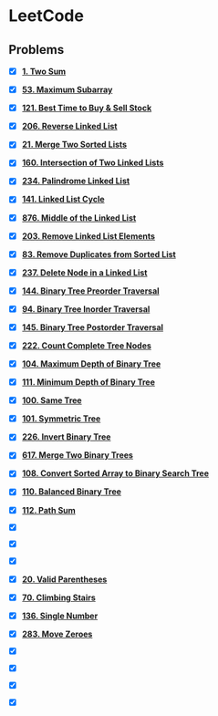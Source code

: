 # LeetCode

## Problems

- [x] **[1. Two Sum](https://leetcode.com/problems/two-sum/)**
- [x] **[53. Maximum Subarray](https://leetcode.com/problems/maximum-subarray/description/)**
- [x] **[121. Best Time to Buy & Sell Stock](https://leetcode.com/problems/best-time-to-buy-and-sell-stock/description/)**
- [x] **[206. Reverse Linked List](https://leetcode.com/problems/reverse-linked-list/description/)**
- [x] **[21. Merge Two Sorted Lists](https://leetcode.com/problems/merge-two-sorted-lists/description/)**
- [x] **[160. Intersection of Two Linked Lists](https://leetcode.com/problems/intersection-of-two-linked-lists/description/)**
- [x] **[234. Palindrome Linked List](https://leetcode.com/problems/palindrome-linked-list/description/)**
- [x] **[141. Linked List Cycle](https://leetcode.com/problems/linked-list-cycle/description/)**
- [x] **[876. Middle of the Linked List](https://leetcode.com/problems/middle-of-the-linked-list/description/)**
- [x] **[203. Remove Linked List Elements](https://leetcode.com/problems/remove-linked-list-elements/description/)**
- [x] **[83. Remove Duplicates from Sorted List](https://leetcode.com/problems/remove-duplicates-from-sorted-list/description/)**
- [x] **[237. Delete Node in a Linked List](https://leetcode.com/problems/delete-node-in-a-linked-list/description/)**
- [x] **[144. Binary Tree Preorder Traversal](https://leetcode.com/problems/binary-tree-preorder-traversal/description/)**
- [x] **[94. Binary Tree Inorder Traversal](https://leetcode.com/problems/binary-tree-inorder-traversal/description/)**
- [x] **[145. Binary Tree Postorder Traversal](https://leetcode.com/problems/binary-tree-postorder-traversal/description/)**
- [x] **[222. Count Complete Tree Nodes](https://leetcode.com/problems/count-complete-tree-nodes/description/)**
- [x] **[104. Maximum Depth of Binary Tree](https://leetcode.com/problems/maximum-depth-of-binary-tree/description/)**
- [x] **[111. Minimum Depth of Binary Tree](https://leetcode.com/problems/minimum-depth-of-binary-tree/description/)**
- [x] **[100. Same Tree](https://leetcode.com/problems/same-tree/description/)**
- [x] **[101. Symmetric Tree](https://leetcode.com/problems/symmetric-tree/description/)**
- [x] **[226. Invert Binary Tree](https://leetcode.com/problems/invert-binary-tree/description/)**
- [x] **[617. Merge Two Binary Trees](https://leetcode.com/problems/merge-two-binary-trees/description/)**
- [x] **[108. Convert Sorted Array to Binary Search Tree](https://leetcode.com/problems/convert-sorted-array-to-binary-search-tree/description/)**
- [x] **[110. Balanced Binary Tree](https://leetcode.com/problems/balanced-binary-tree/description/)**
- [x] **[112. Path Sum](https://leetcode.com/problems/path-sum/description/)**
- [x] **[]()**
- [x] **[]()**
- [x] **[]()**
- [x] **[20. Valid Parentheses](https://leetcode.com/problems/valid-parentheses/description/)**
- [x] **[70. Climbing Stairs](https://leetcode.com/problems/climbing-stairs/description/)**
- [x] **[136. Single Number](https://leetcode.com/problems/single-number/description/)**
- [x] **[283. Move Zeroes](https://leetcode.com/problems/move-zeroes/description/)**
- [x] **[]()**
- [x] **[]()**
- [x] **[]()**
- [x] **[]()**





